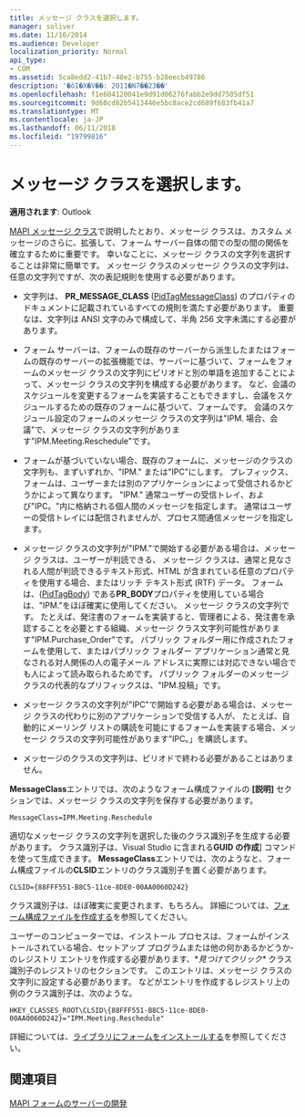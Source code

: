 ```yaml
---
title: メッセージ クラスを選択します。
manager: soliver
ms.date: 11/16/2014
ms.audience: Developer
localization_priority: Normal
api_type:
- COM
ms.assetid: 5ca8edd2-41b7-40e2-b755-b28eecb49786
description: '�ŏI�X�V��: 2011�N7��23��'
ms.openlocfilehash: f1e604120041e9d91d06276fabb2e9dd7505df51
ms.sourcegitcommit: 9d60cd82b5413446e5bc8ace2cd689f683fb41a7
ms.translationtype: MT
ms.contentlocale: ja-JP
ms.lasthandoff: 06/11/2018
ms.locfileid: "19799816"
---
```

# <a name="choosing-a-message-class"></a>メッセージ クラスを選択します。

  
  
**適用されます**: Outlook 
  
[MAPI メッセージ クラス](mapi-message-classes.md)で説明したとおり、メッセージ クラスは、カスタム メッセージのさらに、拡張して、フォーム サーバー自体の間での型の間の関係を確立するために重要です。 幸いなことに、メッセージ クラスの文字列を選択することは非常に簡単です。 メッセージ クラスのメッセージ クラスの文字列は、任意の文字列ですが、次の表記規則を使用する必要があります。
  
- 文字列は、 **PR_MESSAGE_CLASS** ([PidTagMessageClass](pidtagmessageclass-canonical-property.md)) のプロパティのドキュメントに記載されているすべての規則を満たす必要があります。 重要なは、文字列は ANSI 文字のみで構成して、半角 256 文字未満にする必要があります。
    
- フォーム サーバーは、フォームの既存のサーバーから派生したまたはフォームの既存のサーバーの拡張機能では、サーバーに基づいて、フォームをフォームのメッセージ クラスの文字列にピリオドと別の単語を追加することによって、メッセージ クラスの文字列を構成する必要があります。 など、会議のスケジュールを変更するフォームを実装することもできますし、会議をスケジュールするための既存のフォームに基づいて、フォームです。 会議のスケジュール設定のフォームのメッセージ クラスの文字列は"IPM. 場合、会議"で、メッセージ クラスの文字列があります"IPM.Meeting.Reschedule"です。
    
- フォームが基づいていない場合、既存のフォームに、メッセージのクラスの文字列も、まずいずれか、"IPM." または"IPC"にします。 プレフィックス、フォームは、ユーザーまたは別のアプリケーションによって受信されるかどうかによって異なります。 "IPM." 通常ユーザーの受信トレイ、および"IPC。"内に格納される個人間のメッセージを指定します。 通常はユーザーの受信トレイには配信されませんが、プロセス間通信メッセージを指定します。
    
- メッセージ クラスの文字列が"IPM."で開始する必要がある場合は、メッセージ クラスは、ユーザーが判読できる、 メッセージ クラスは、通常と見なされる人間が判読できるテキスト形式、HTML が含まれている任意のプロパティを使用する場合、またはリッチ テキスト形式 (RTF) データ。 フォームは、([PidTagBody](pidtagbody-canonical-property.md)) である**PR_BODY**プロパティを使用している場合は、"IPM."をほぼ確実に使用してください。 メッセージ クラスの文字列です。 たとえば、発注書のフォームを実装すると、管理者による、発注書を承認することを必要とする組織、メッセージ クラス文字列可能性があります"IPM.Purchase_Order"です。 パブリック フォルダー用に作成されたフォームを使用して、またはパブリック フォルダー アプリケーション通常と見なされる対人関係の人の電子メール アドレスに実際には対応できない場合でも人によって読み取られるためです。 パブリック フォルダーのメッセージ クラスの代表的なプリフィックスは、"IPM.投稿」です。 
    
- メッセージ クラスの文字列が"IPC"で開始する必要がある場合は、メッセージ クラスの代わりに別のアプリケーションで受信する人が、 たとえば、自動的にメーリング リストの購読を可能にするフォームを実装する場合、メッセージ クラスの文字列可能性があります"IPC。」を購読します。
    
- メッセージのクラスの文字列は、ピリオドで終わる必要があることはありません。
    
**MessageClass**エントリでは、次のようなフォーム構成ファイルの **[説明]** セクションでは、メッセージ クラスの文字列を保存する必要があります。 
  
 `MessageClass=IPM.Meeting.Reschedule`
  
適切なメッセージ クラスの文字列を選択した後のクラス識別子を生成する必要があります。 クラス識別子は、Visual Studio に含まれる**GUID の作成**] コマンドを使って生成できます。 **MessageClass**エントリでは、次のようなと、フォーム構成ファイルの**CLSID**エントリのクラス識別子を置く必要があります。 
  
 `CLSID={88FFF551-B8C5-11ce-8DE0-00AA0060D242}`
  
クラス識別子は、ほぼ確実に変更されます、もちろん。 詳細については、[フォーム構成ファイルを作成する](creating-a-form-configuration-file.md)を参照してください。
  
ユーザーのコンピューターでは、インストール プロセスは、フォームがインストールされている場合、セットアップ プログラムまたは他の何かあるかどうか-のレジストリ エントリを作成する必要があります、**見つけてクリック\** クラス識別子のレジストリのセクションです。 このエントリは、メッセージ クラスの文字列に設定する必要があります。 などがエントリを作成するレジストリ上の例のクラス識別子は、次のような。 
  
 `HKEY_CLASSES_ROOT\CLSID\{88FFF551-B8C5-11ce-8DE0-00AA0060D242}="IPM.Meeting.Reschedule"`
  
詳細については、[ライブラリにフォームをインストールする](installing-a-form-into-a-library.md)を参照してください。
  
## <a name="see-also"></a>関連項目



[MAPI フォームのサーバーの開発](developing-mapi-form-servers.md)

